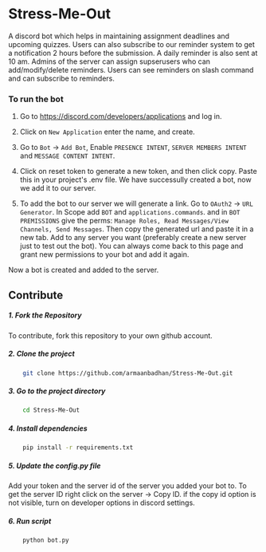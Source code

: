 # Stress-Me-Out

A discord bot which helps in maintaining assignment deadlines and upcoming quizzes. Users can also subscribe to our reminder system to get a notification 2 hours before the submission. A daily reminder is also sent at 10 am. Admins of the server can assign supserusers who can add/modify/delete reminders. Users can see reminders on slash command and can subscribe to reminders.



### To run the bot

1. Go to https://discord.com/developers/applications and log in.

2. Click on `New Application` enter the name, and create.

3. Go to `Bot` -> `Add Bot`, Enable `PRESENCE INTENT`, `SERVER MEMBERS INTENT` and `MESSAGE CONTENT INTENT`.

4. Click on reset token to generate a new token, and then click copy. Paste this in your project's .env file. We have successully created a bot, now we add it to our server.

5. To add the bot to our server we will generate a link. Go to `OAuth2` -> `URL Generator`. In Scope add `BOT` and `applications.commands`. and in `BOT PREMISSIONS` give the perms: `Manage Roles, Read Messages/View Channels, Send Messages`. Then copy the generated url and paste it in a new tab. Add to any server you want (preferably create a new server just to test out the bot). You can always come back to this page and grant new permissions to your bot and add it again.

Now a bot is created and added to the server.


## Contribute

##### 1. Fork the Repository
To contribute, fork this repository to your own github account.

##### 2. Clone the project
```bash
    git clone https://github.com/armaanbadhan/Stress-Me-Out.git
```

##### 3. Go to the project directory
```bash
    cd Stress-Me-Out
```

##### 4. Install dependencies
```bash
    pip install -r requirements.txt
```

##### 5. Update the config.py file 
Add your token and the server id of the server you added your bot to. To get the server ID right click on the server -> Copy ID. if the copy id option is not visible, turn on developer options in discord settings.

##### 6. Run script
```bash
    python bot.py
```
